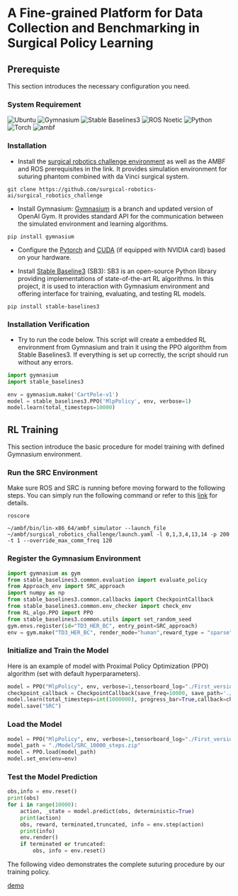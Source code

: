 # A Fine-grained Platform for Data Collection and Benchmarking in Surgical Policy Learning

## Prerequiste
This section introduces the necessary configuration you need.
### System Requirement
![Ubuntu](https://img.shields.io/badge/Ubuntu-20.04-orange?style=flat-square&logo=ubuntu) ![Gymnasium](https://img.shields.io/badge/Gymnasium-0.29.1-blue?style=flat-square&logo=github) ![Stable Baselines3](https://img.shields.io/badge/Stable_Baselines3-2.2.1-green?style=flat-square&logo=python) ![ROS Noetic](https://img.shields.io/badge/ROS-Noetic-blue?style=flat-square&logo=ros) ![Python](https://img.shields.io/badge/Python-3.8-blue?style=flat-square&logo=python) ![Torch](https://img.shields.io/badge/Torch-2.1.0-red?style=flat-square&logo=pytorch) ![ambf](https://img.shields.io/badge/ambf-2.0-yellow?style=flat-square&logo=github)

### Installation
* Install the [surgical robotics challenge environment](https://github.com/surgical-robotics-ai/surgical_robotics_challenge) as well as the AMBF and ROS prerequisites in the link. It provides simulation environment for suturing phantom combined with da Vinci surgical system.
```
git clone https://github.com/surgical-robotics-ai/surgical_robotics_challenge
```
* Install Gymnasium: [Gymnasium](https://github.com/Farama-Foundation/Gymnasium) is a branch and updated version of OpenAI Gym. It provides standard API for the communication between the simulated environment and learning algorithms.
```
pip install gymnasium
```

* Configure the [Pytorch](https://pytorch.org/) and [CUDA](https://docs.nvidia.com/cuda/cuda-installation-guide-linux/index.html) (if equipped with NVIDIA card) based on your hardware.

* Install [Stable Baseline3](https://github.com/DLR-RM/stable-baselines3) (SB3): SB3 is an open-source Python library providing implementations of state-of-the-art RL algorithms. In this project, it is used to interaction with Gymnasium environment and offering interface for training, evaluating, and testing RL models.
```
pip install stable-baselines3
```

### Installation Verification
* Try to run the code below. This script will create a embedded RL environment from Gymnasium and train it using the PPO algorithm from Stable Baselines3. If everything is set up correctly, the script should run without any errors.
``` python
import gymnasium
import stable_baselines3

env = gymnasium.make('CartPole-v1')
model = stable_baselines3.PPO('MlpPolicy', env, verbose=1)
model.learn(total_timesteps=10000)
```

## RL Training
This section introduce the basic procedure for model training with defined Gymnasium environment.

### Run the SRC Environment
Make sure ROS and SRC is running before moving forward to the following steps. You can simply run the following command or refer to this [link](https://github.com/surgical-robotics-ai/surgical_robotics_challenge) for details.

```
roscore
```
```
~/ambf/bin/lin-x86_64/ambf_simulator --launch_file ~/ambf/surgical_robotics_challenge/launch.yaml -l 0,1,3,4,13,14 -p 200 -t 1 --override_max_comm_freq 120
```

### Register the Gymnasium Environment
```python
import gymnasium as gym
from stable_baselines3.common.evaluation import evaluate_policy
from Approach_env import SRC_approach
import numpy as np
from stable_baselines3.common.callbacks import CheckpointCallback
from stable_baselines3.common.env_checker import check_env
from RL_algo.PPO import PPO
from stable_baselines3.common.utils import set_random_seed
gym.envs.register(id="TD3_HER_BC", entry_point=SRC_approach)
env = gym.make("TD3_HER_BC", render_mode="human",reward_type = "sparse")
```

### Initialize and Train the Model
Here is an example of model with Proximal Policy Optimization (PPO) algorithm (set with default hyperparameters).
```python
model = PPO("MlpPolicy", env, verbose=1,tensorboard_log="./First_version/",)
checkpoint_callback = CheckpointCallback(save_freq=10000, save_path='./First_version/Model_temp', name_prefix='SRC')
model.learn(total_timesteps=int(1000000), progress_bar=True,callback=checkpoint_callback,)
model.save("SRC")
```

### Load the Model
```python
model = PPO("MlpPolicy", env, verbose=1,tensorboard_log="./First_version/",)
model_path = "./Model/SRC_10000_steps.zip"
model = PPO.load(model_path)
model.set_env(env=env)
```

### Test the Model Prediction
```python
obs,info = env.reset()
print(obs)
for i in range(10000):
    action, _state = model.predict(obs, deterministic=True)
    print(action)
    obs, reward, terminated,truncated, info = env.step(action)
    print(info)
    env.render()
    if terminated or truncated:
        obs, info = env.reset()
``` 
The following video demonstrates the complete suturing procedure by our training policy.

[demo](https://github.com/surgical-robotics-ai/SurgicAI/assets/147576462/1927a1cf-096f-444d-a878-6c0f96b152d4)

